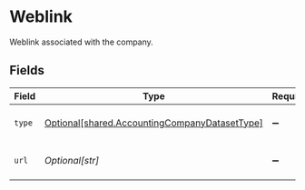 # Weblink

Weblink associated with the company.


## Fields

| Field                                                                                                | Type                                                                                                 | Required                                                                                             | Description                                                                                          |
| ---------------------------------------------------------------------------------------------------- | ---------------------------------------------------------------------------------------------------- | ---------------------------------------------------------------------------------------------------- | ---------------------------------------------------------------------------------------------------- |
| `type`                                                                                               | [Optional[shared.AccountingCompanyDatasetType]](../../models/shared/accountingcompanydatasettype.md) | :heavy_minus_sign:                                                                                   | The type of the weblink.                                                                             |
| `url`                                                                                                | *Optional[str]*                                                                                      | :heavy_minus_sign:                                                                                   | The full URL for the weblink.                                                                        |
